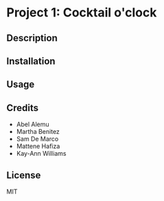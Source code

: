 # Project 1: Cocktail o'clock

## Description


## Installation


## Usage
 

## Credits

- Abel Alemu 
- Martha Benitez
- Sam De Marco
- Mattene Hafiza
- Kay-Ann Williams

## License

MIT